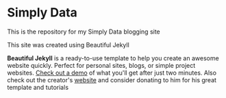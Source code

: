 # Simply Data

This is the repository for my Simply Data blogging site

This site was created using Beautiful Jekyll

**Beautiful Jekyll** is a ready-to-use template to help you create an awesome website quickly. Perfect for personal sites, blogs, or simple project websites.  [Check out a demo](http://deanattali.com/beautiful-jekyll) of what you'll get after just two minutes. Also check out the creator's [website](http://deanattali.com) and consider donating to him for his great template and tutorials
